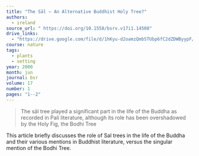 ```yaml
---
title: "The Sāl — An Alternative Buddhist Holy Tree?"
authors:
  - ireland
source_url: " https://doi.org/10.1558/bsrv.v17i1.14508"
drive_links:
  - "https://drive.google.com/file/d/1hKyu-d2oamzQmbSTUbp6fC2dZDWByypF/view?usp=drivesdk"
course: nature
tags:
  - plants
  - setting
year: 2000
month: jun
journal: bsr
volume: 17
number: 1
pages: "1--2"
---
```


> The sāl tree played a significant part in the life of the Buddha as recorded in Pali literature, although its role has been overshadowed by the Holy Fig, the Bodhi Tree

This article briefly discusses the role of Sal trees in the life of the Buddha and their various mentions in Buddhist literature, versus the singular mention of the Bodhi Tree.
